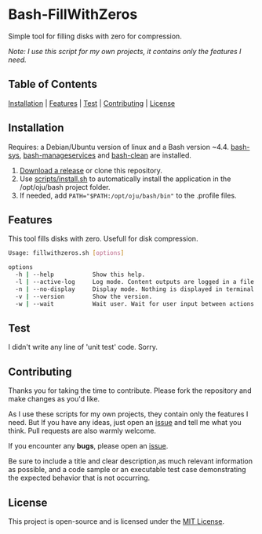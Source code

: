 # Bash-FillWithZeros

Simple tool for filling disks with zero for compression.

*Note: I use this script for my own projects, it contains only the features I need.*

## Table of Contents

[Installation](#installation) | [Features](#features) | [Test](#test) | [Contributing](#contributing) | [License](#license)

## Installation

Requires: a Debian/Ubuntu version of linux and a Bash version ~4.4. [bash-sys](https://github.com/ojullien/bash-sys), [bash-manageservices](https://github.com/ojullien/bash-fillwithzeros) and [bash-clean](https://github.com/ojullien/bash-clean) are installed.

1. [Download a release](https://github.com/ojullien/bash-fillwithzeros/releases) or clone this repository.
2. Use [scripts/install.sh](scripts/install.sh) to automatically install the application in the /opt/oju/bash project folder.
3. If needed, add `PATH="$PATH:/opt/oju/bash/bin"` to the .profile files.

## Features

This tool fills disks with zero. Usefull for disk compression.

```bash
Usage: fillwithzeros.sh [options]

options
  -h | --help           Show this help.
  -l | --active-log     Log mode. Content outputs are logged in a file.
  -n | --no-display     Display mode. Nothing is displayed in terminal.
  -v | --version        Show the version.
  -w | --wait           Wait user. Wait for user input between actions.
```

## Test

I didn't write any line of 'unit test' code. Sorry.

## Contributing

Thanks you for taking the time to contribute. Please fork the repository and make changes as you'd like.

As I use these scripts for my own projects, they contain only the features I need. But If you have any ideas, just open an [issue](https://github.com/ojullien/bash-fillwithzeros/issues/new/choose) and tell me what you think. Pull requests are also warmly welcome.

If you encounter any **bugs**, please open an [issue](https://github.com/ojullien/bash-fillwithzeros/issues/new/choose).

Be sure to include a title and clear description,as much relevant information as possible, and a code sample or an executable test case demonstrating the expected behavior that is not occurring.

## License

This project is open-source and is licensed under the [MIT License](LICENSE).
